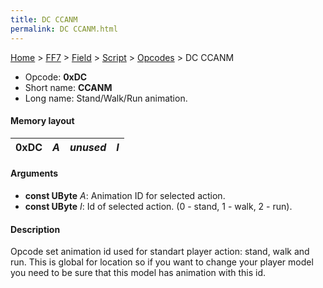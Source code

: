 ```yaml
---
title: DC CCANM
permalink: DC CCANM.html
---
```


[Home](../../../../Main%20Page.md) > [FF7](../../../../FF7.md) > [Field](../../../Field.md) > [Script](../../Script.md) > [Opcodes](../Opcodes.md) > DC CCANM

-   Opcode: **0xDC**
-   Short name: **CCANM**
-   Long name: Stand/Walk/Run animation.

#### Memory layout

| 0xDC | *A* | *unused* | *I* |
|------|-----|----------|-----|

#### Arguments

-   **const UByte** *A*: Animation ID for selected action.
-   **const UByte** *I*: Id of selected action. (0 - stand, 1 - walk,
    2 - run).

#### Description

Opcode set animation id used for standart player action: stand, walk and
run. This is global for location so if you want to change your player
model you need to be sure that this model has animation with this id.
